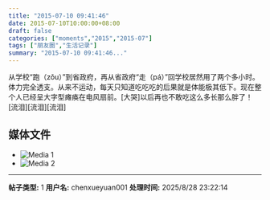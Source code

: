 ```yaml
---
title: "2015-07-10 09:41:46"
date: 2015-07-10T10:00:00+08:00
draft: false
categories: ["moments","2015","2015-07"]
tags: ["朋友圈","生活记录"]
summary: "2015-07-10 09:41:46..."
---
```


从学校“跑（zǒu）”到省政府，再从省政府“走（pá）”回学校居然用了两个多小时。体力完全透支。从来不运动，每天只知道吃吃吃的后果就是体能极其低下。现在整个人已经呈大字型瘫痪在电风扇前。[大哭]以后再也不敢吃这么多长那么胖了！[流泪][流泪][流泪]

## 媒体文件

- ![Media 1](/Moments/photos/2015-07-10/201507100941460.jpg)
- ![Media 2](/Moments/photos/2015-07-10/201507100941461.jpg)

---

**帖子类型:** 1
**用户名:** chenxueyuan001
**处理时间:** 2025/8/28 23:22:14